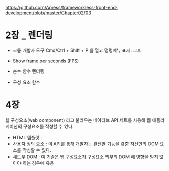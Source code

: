 https://github.com/Apress/frameworkless-front-end-development/blob/master/Chapter02/03

# 2장 _ 렌더링

- 크롬 개발자 도구 Cmd/Ctrl + Shift + P 을 열고 명령메뉴 표시. 그후 
- Show frame per seconds (FPS) 


- 순수 함수 렌더링
- 구성 요소 함수 

# 4장
웹 구성요소(web component) 라고 불리우는 네이티브 API 세트를 사용해 웹 애플리케이션의 구성요소를 작성할 수 있다.
- HTML 템플릿 : 
- 사용자 정의 요소 : 이 API를 통해 개발자는 완전한 기능을 갖춘 자신만의 DOM 요소를 작성할 수 있다.
- 섀도우 DOM : 이 기술은 웹 구성요소가 구성요소 외부의 DOM 에 영향을 받지 않아야 하는 경우에 유용





